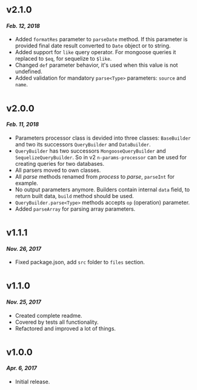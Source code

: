 # <sub>v2.1.0</sub>
#### _Feb. 12, 2018_

  * Added `formatRes` parameter to `parseDate` method. If this parameter is provided final date result converted to `Date` object or to string.
  * Added support for `like` query operator. For mongoose queries it replaced to `$eq`, for sequelize to `$like`.
  * Changed `def` parameter behavior, it's used when this value is not undefined.
  * Added validation for mandatory `parse<Type>` parameters: `source` and `name`.

# <sub>v2.0.0</sub>
#### _Feb. 11, 2018_

  * Parameters processor class is devided into three classes: `BaseBuilder` and two its successors `QueryBuilder` and `DataBuilder`.
  * `QueryBuilder` has two successors `MongooseQueryBuilder` and `SequelizeQueryBuilder`. So in v2 `n-params-processor` can be used for creating queries for two databases.
  * All parsers moved to own classes.
  * All _parse_ methods renamed from _process<Type>_ to _parse<Type>_, `parseInt` for example.
  * No output parameters anymore. Builders contain internal `data` field, to return built data, `build` method should be used.
  * `QueryBuilder.parse<Type>` methods accepts `op` (operation) parameter.
  * Added `parseArray` for parsing array parameters.

# <sub>v1.1.1</sub>
#### _Nov. 26, 2017_

  * Fixed package.json, add `src` folder to `files` section.

# <sub>v1.1.0</sub>
#### _Nov. 25, 2017_

 * Created complete readme.
 * Covered by tests all functionality.
 * Refactored and improved a lot of things.
 
# <sub>v1.0.0</sub>
#### _Apr. 6, 2017_

 * Initial release.

